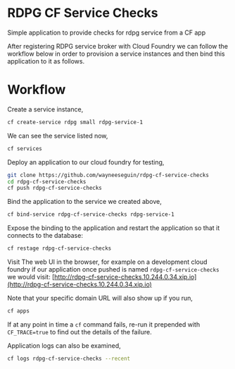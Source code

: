 # RDPG CF Service Checks

Simple application to provide checks for rdpg service from a CF app

After registering RDPG service broker with Cloud Foundry we can follow the 
workflow below in order to provision a service instances and then bind this application to it as follows.

# Workflow

Create a service instance,
```sh
cf create-service rdpg small rdpg-service-1
```

We can see the service listed now,
```sh
cf services
```

Deploy an application to our cloud foundry for testing,
```sh
git clone https://github.com/wayneeseguin/rdpg-cf-service-checks
cd rdpg-cf-service-checks
cf push rdpg-cf-service-checks
```

Bind the application to the service we created above,
```sh
cf bind-service rdpg-cf-service-checks rdpg-service-1
```

Expose the binding to the application and restart the application so that
it connects to the database:
```sh
cf restage rdpg-cf-service-checks
```

Visit The web UI in the browser, for example on a development cloud foundry if 
our application once pushed is named `rdpg-cf-service-checks` we would visit:
[http://rdpg-cf-service-checks.10.244.0.34.xip.io](http://rdpg-cf-service-checks.10.244.0.34.xip.io)

Note that your specific domain URL will also show up if you run,
```sh
cf apps
```

If at any point in time a `cf` command fails, re-run it prepended with `CF_TRACE=true` 
to find out the details of the failure.

Application logs can also be examined,

```sh
cf logs rdpg-cf-service-checks --recent
```
